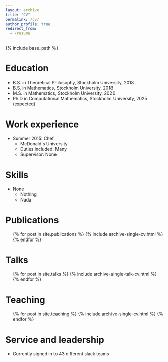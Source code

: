 ```yaml
---
layout: archive
title: "CV"
permalink: /cv/
author_profile: true
redirect_from:
  - /resume
---
```


{% include base_path %}

Education
======
* B.S. in Theoretical Philosophy, Stockholm University, 2018
* B.S. in Mathematics, Stockholm University, 2018
* M.S. in Mathematics, Stockholm University, 2020
* Ph.D in Computational Mathematics, Stockholm University, 2025 (expected)

Work experience
======
* Summer 2015: Chef
  * McDonald's University
  * Duties included: Many
  * Supervisor: None

Skills
======
* None
  * Nothing
  * Nada

Publications
======
  <ul>{% for post in site.publications %}
    {% include archive-single-cv.html %}
  {% endfor %}</ul>
  
Talks
======
  <ul>{% for post in site.talks %}
    {% include archive-single-talk-cv.html %}
  {% endfor %}</ul>
  
Teaching
======
  <ul>{% for post in site.teaching %}
    {% include archive-single-cv.html %}
  {% endfor %}</ul>
  
Service and leadership
======
* Currently signed in to 43 different slack teams
